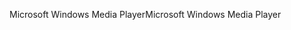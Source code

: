 <span data-ttu-id="6c84a-101">Microsoft Windows Media Player</span><span class="sxs-lookup"><span data-stu-id="6c84a-101">Microsoft Windows Media Player</span></span>